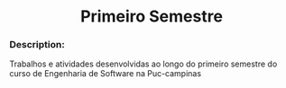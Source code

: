 # <h1 align="center"> Primeiro Semestre </h1>

### Description:
Trabalhos e atividades desenvolvidas ao longo do primeiro semestre do curso de Engenharia de Software na Puc-campinas


